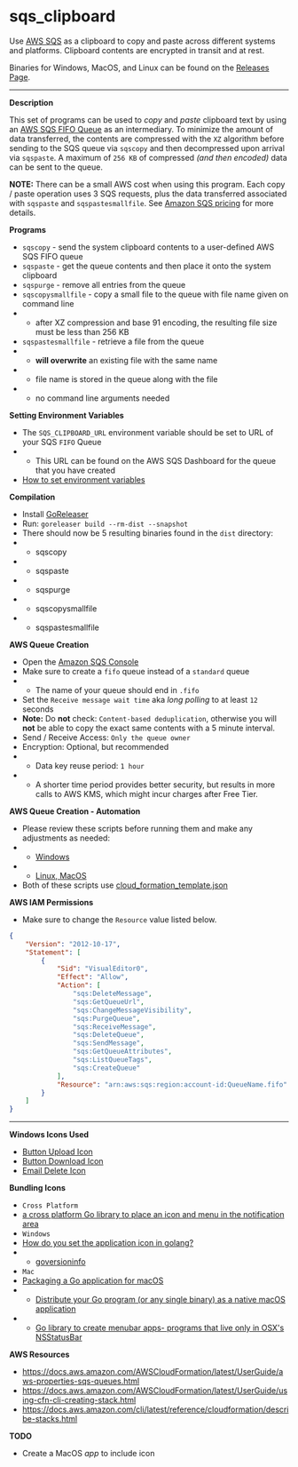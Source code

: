 # sqs_clipboard
Use [AWS SQS](https://aws.amazon.com/sqs/) as a clipboard to copy and paste across different systems and platforms. Clipboard contents are encrypted in transit and at rest.

Binaries for Windows, MacOS, and Linux can be found on the [Releases Page](https://github.com/jftuga/sqs_clipboard/releases).
___

**Description**

This set of programs can be used to *copy* and *paste* clipboard text by using an [AWS SQS FIFO Queue](https://docs.aws.amazon.com/AWSSimpleQueueService/latest/SQSDeveloperGuide/FIFO-queues.html) as an intermediary. To minimize the amount of data transferred, the contents are compressed with the `XZ` algorithm before sending to the SQS queue via `sqscopy` and then decompressed upon arrival via `sqspaste`.  A maximum of `256 KB` of compressed *(and then encoded)* data can be sent to the queue.

**NOTE:** There can be a small AWS cost when using this program.  Each copy / paste operation uses 3 SQS requests, plus the data transferred associated with `sqspaste` and `sqspastesmallfile`.  See [Amazon SQS pricing](https://aws.amazon.com/sqs/pricing/) for more details.

**Programs**

* `sqscopy` - send the system clipboard contents to a user-defined AWS SQS FIFO queue
* `sqspaste` - get the queue contents and then place it onto the system clipboard
* `sqspurge` - remove all entries from the queue
* `sqscopysmallfile` - copy a small file to the queue with file name given on command line
* * after XZ compression and base 91 encoding, the resulting file size must be less than 256 KB
* `sqspastesmallfile` - retrieve a file from the queue
* * **will overwrite** an existing file with the same name
* * file name is stored in the queue along with the file
* * no command line arguments needed

**Setting Environment Variables**

* The `SQS_CLIPBOARD_URL` environment variable should be set to URL of your SQS `FIFO` Queue
* * This URL can be found on the AWS SQS Dashboard for the queue that you have created
* [How to set environment variables](https://docs.aws.amazon.com/cli/latest/userguide/cli-configure-envvars.html#envvars-set)

**Compilation**

* Install [GoReleaser](https://goreleaser.com/)
* Run: `goreleaser build --rm-dist --snapshot`
* There should now be 5 resulting binaries found in the `dist` directory:
* * sqscopy
* * sqspaste
* * sqspurge
* * sqscopysmallfile
* * sqspastesmallfile

**AWS Queue Creation**

* Open the [Amazon SQS Console](https://console.aws.amazon.com/sqs/v2/home)
* Make sure to create a `fifo` queue instead of a `standard` queue
* * The name of your queue should end in `.fifo`
* Set the `Receive message wait time` aka *long polling* to at least `12` seconds
* **Note:** Do **not** check: `Content-based deduplication`, otherwise you will **not** be able to copy the exact same contents with a 5 minute interval.
* Send / Receive Access: `Only the queue owner`
* Encryption: Optional, but recommended
* * Data key reuse period: `1 hour`
* * A shorter time period provides better security, but results in more calls to AWS KMS, which might incur charges after Free Tier.

**AWS Queue Creation - Automation**

* Please review these scripts before running them and make any adjustments as needed:
* * [Windows](create_stack.ps1)
* * [Linux, MacOS](create_stack.sh)
* Both of these scripts use [cloud_formation_template.json](cloud_formation_template.json)

**AWS IAM Permissions**

* Make sure to change the `Resource` value listed below.

```json
{
    "Version": "2012-10-17",
    "Statement": [
        {
            "Sid": "VisualEditor0",
            "Effect": "Allow",
            "Action": [
                "sqs:DeleteMessage",
                "sqs:GetQueueUrl",
                "sqs:ChangeMessageVisibility",
                "sqs:PurgeQueue",
                "sqs:ReceiveMessage",
                "sqs:DeleteQueue",
                "sqs:SendMessage",
                "sqs:GetQueueAttributes",
                "sqs:ListQueueTags",
                "sqs:CreateQueue" 
            ],
            "Resource": "arn:aws:sqs:region:account-id:QueueName.fifo"
        }
    ]
}
```

___

**Windows Icons Used**

* [Button Upload Icon](https://www.iconarchive.com/show/soft-scraps-icons-by-hopstarter/Button-Upload-icon.html)
* [Button Download Icon](https://www.iconarchive.com/show/soft-scraps-icons-by-hopstarter/Button-Download-icon.html)
* [Email Delete Icon](https://www.iconarchive.com/show/soft-scraps-icons-by-hopstarter/Email-Delete-icon.html)

**Bundling Icons**

* `Cross Platform`
* [a cross platform Go library to place an icon and menu in the notification area](https://github.com/getlantern/systray)
* `Windows`
* [How do you set the application icon in golang?](https://stackoverflow.com/questions/25602600/how-do-you-set-the-application-icon-in-golang)
* * [goversioninfo](https://github.com/josephspurrier/goversioninfo)
* `Mac`
* [Packaging a Go application for macOS](https://medium.com/@mattholt/packaging-a-go-application-for-macos-f7084b00f6b5)
* * [Distribute your Go program (or any single binary) as a native macOS application](https://gist.github.com/mholt/11008646c95d787c30806d3f24b2c844)
* * [Go library to create menubar apps- programs that live only in OSX's NSStatusBar](https://github.com/caseymrm/menuet)

**AWS Resources**
* https://docs.aws.amazon.com/AWSCloudFormation/latest/UserGuide/aws-properties-sqs-queues.html
* https://docs.aws.amazon.com/AWSCloudFormation/latest/UserGuide/using-cfn-cli-creating-stack.html
* https://docs.aws.amazon.com/cli/latest/reference/cloudformation/describe-stacks.html

**TODO**

* Create a MacOS *app* to include icon

